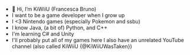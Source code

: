 - 👋 Hi, I’m KiWiiU (Francesca Bruno)
- I want to be a game developer when I grow up
- I <3 Nintendo games (especially Pokemon and ssbu)
- I know Java, (a bit of) Python, and C++
- I'm learning C# and Unity
- I'll probably put all of my games here
I also have an unrelated YouTube channel (also called KiWiiU {@KiWiiUWasTaken})

